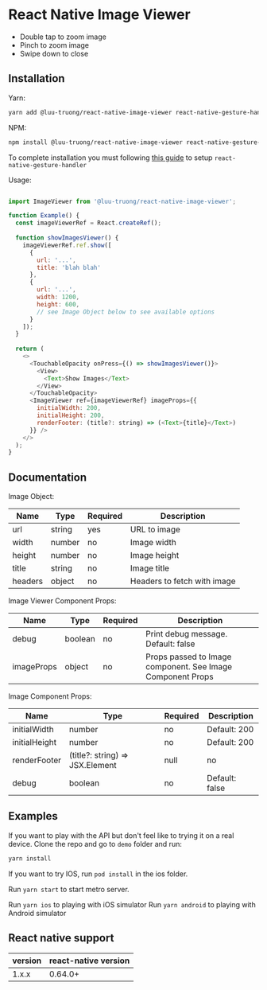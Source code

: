 # React Native Image Viewer

- Double tap to zoom image
- Pinch to zoom image
- Swipe down to close

## Installation

Yarn:

```bash
yarn add @luu-truong/react-native-image-viewer react-native-gesture-handler
```

NPM:

```bash
npm install @luu-truong/react-native-image-viewer react-native-gesture-handler
```

To complete installation you must following [this guide](https://docs.swmansion.com/react-native-gesture-handler/docs/) to setup `react-native-gesture-handler`

Usage:

```javascript

import ImageViewer from '@luu-truong/react-native-image-viewer';

function Example() {
  const imageViewerRef = React.createRef();
  
  function showImagesViewer() {
    imageViewerRef.ref.show([
      {
        url: '...',
        title: 'blah blah'
      },
      {
        url: '...',
        width: 1200,
        height: 600,
        // see Image Object below to see available options
      }
    ]);
  }
  
  return (
    <>
      <TouchableOpacity onPress={() => showImagesViewer()}>
        <View>
          <Text>Show Images</Text>
        </View>
      </TouchableOpacity>
      <ImageViewer ref={imageViewerRef} imageProps={{
        initialWidth: 200,
        initialHeight: 200,
        renderFooter: (title?: string) => (<Text>{title}</Text>)
      }} />
    </>
  );
}

```

## Documentation

Image Object:

| Name | Type | Required | Description |
| ---- | ---- | -------- | ----------- |
| url  | string | yes | URL to image |
| width | number | no | Image width |
| height | number | no | Image height |
| title | string | no | Image title |
| headers | object | no | Headers to fetch with image |

Image Viewer Component Props:

| Name | Type | Required | Description |
| --- | --- | --- | --- |
| debug | boolean | no | Print debug message. Default: false |
| imageProps | object | no | Props passed to Image component. See Image Component Props |

Image Component Props:

| Name | Type | Required | Description |
| --- | --- | --- | --- |
| initialWidth | number | no | Default: 200 |
| initialHeight | number | no | Default: 200 |
| renderFooter | (title?: string) => JSX.Element | null | no | Default: undefined |
| debug | boolean | no | Default: false |

## Examples

If you want to play with the API but don't feel like to trying it on a real device. Clone the repo and go to
`demo` folder and run:

```bash
yarn install
```

If you want to try IOS, run `pod install` in the ios folder.

Run `yarn start` to start metro server.

Run `yarn ios` to playing with iOS simulator
Run `yarn android` to playing with Android simulator

## React native support

| version | react-native version |
| ----- | ----- |
| 1.x.x | 0.64.0+ |
